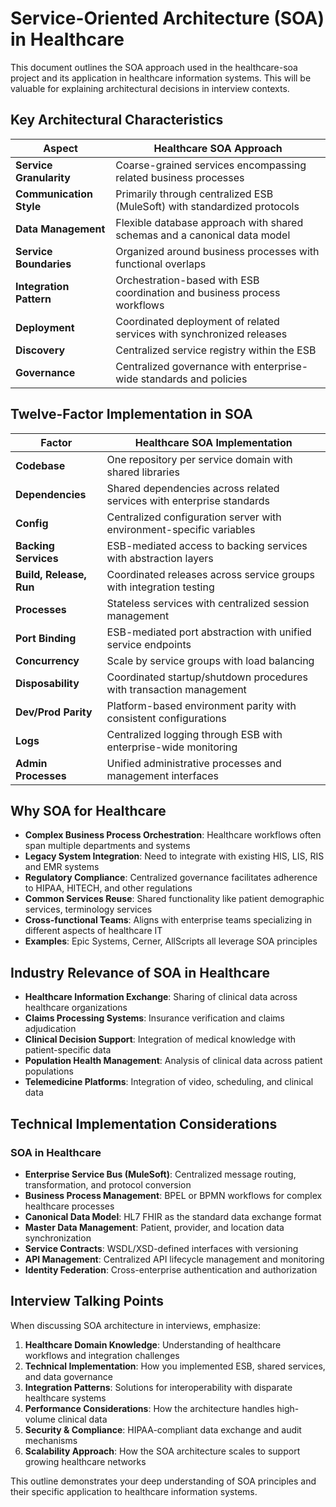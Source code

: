# Service-Oriented Architecture (SOA) in Healthcare

This document outlines the SOA approach used in the healthcare-soa project and its application in healthcare information systems. This will be valuable for explaining architectural decisions in interview contexts.

## Key Architectural Characteristics

| Aspect | Healthcare SOA Approach |
|--------|-------------------------|
| **Service Granularity** | Coarse-grained services encompassing related business processes |
| **Communication Style** | Primarily through centralized ESB (MuleSoft) with standardized protocols |
| **Data Management** | Flexible database approach with shared schemas and a canonical data model |
| **Service Boundaries** | Organized around business processes with functional overlaps |
| **Integration Pattern** | Orchestration-based with ESB coordination and business process workflows |
| **Deployment** | Coordinated deployment of related services with synchronized releases |
| **Discovery** | Centralized service registry within the ESB |
| **Governance** | Centralized governance with enterprise-wide standards and policies |

## Twelve-Factor Implementation in SOA

| Factor | Healthcare SOA Implementation |
|--------|------------------------------|
| **Codebase** | One repository per service domain with shared libraries |
| **Dependencies** | Shared dependencies across related services with enterprise standards |
| **Config** | Centralized configuration server with environment-specific variables |
| **Backing Services** | ESB-mediated access to backing services with abstraction layers |
| **Build, Release, Run** | Coordinated releases across service groups with integration testing |
| **Processes** | Stateless services with centralized session management |
| **Port Binding** | ESB-mediated port abstraction with unified service endpoints |
| **Concurrency** | Scale by service groups with load balancing |
| **Disposability** | Coordinated startup/shutdown procedures with transaction management |
| **Dev/Prod Parity** | Platform-based environment parity with consistent configurations |
| **Logs** | Centralized logging through ESB with enterprise-wide monitoring |
| **Admin Processes** | Unified administrative processes and management interfaces |

## Why SOA for Healthcare

- **Complex Business Process Orchestration**: Healthcare workflows often span multiple departments and systems
- **Legacy System Integration**: Need to integrate with existing HIS, LIS, RIS and EMR systems
- **Regulatory Compliance**: Centralized governance facilitates adherence to HIPAA, HITECH, and other regulations
- **Common Services Reuse**: Shared functionality like patient demographic services, terminology services
- **Cross-functional Teams**: Aligns with enterprise teams specializing in different aspects of healthcare IT
- **Examples**: Epic Systems, Cerner, AllScripts all leverage SOA principles

## Industry Relevance of SOA in Healthcare

- **Healthcare Information Exchange**: Sharing of clinical data across healthcare organizations
- **Claims Processing Systems**: Insurance verification and claims adjudication
- **Clinical Decision Support**: Integration of medical knowledge with patient-specific data
- **Population Health Management**: Analysis of clinical data across patient populations
- **Telemedicine Platforms**: Integration of video, scheduling, and clinical data

## Technical Implementation Considerations

### SOA in Healthcare

- **Enterprise Service Bus (MuleSoft)**: Centralized message routing, transformation, and protocol conversion
- **Business Process Management**: BPEL or BPMN workflows for complex healthcare processes
- **Canonical Data Model**: HL7 FHIR as the standard data exchange format
- **Master Data Management**: Patient, provider, and location data synchronization
- **Service Contracts**: WSDL/XSD-defined interfaces with versioning
- **API Management**: Centralized API lifecycle management and monitoring
- **Identity Federation**: Cross-enterprise authentication and authorization

## Interview Talking Points

When discussing SOA architecture in interviews, emphasize:

1. **Healthcare Domain Knowledge**: Understanding of healthcare workflows and integration challenges
2. **Technical Implementation**: How you implemented ESB, shared services, and data governance
3. **Integration Patterns**: Solutions for interoperability with disparate healthcare systems
4. **Performance Considerations**: How the architecture handles high-volume clinical data
5. **Security & Compliance**: HIPAA-compliant data exchange and audit mechanisms
6. **Scalability Approach**: How the SOA architecture scales to support growing healthcare networks

This outline demonstrates your deep understanding of SOA principles and their specific application to healthcare information systems.

